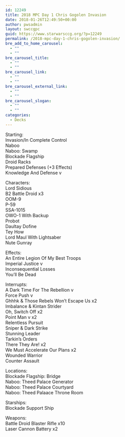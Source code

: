 ```yaml
---
id: 12249
title: 2018 MPC Day 1 Chris Gogolen Invasion
date: 2018-01-26T12:49:50+00:00
author: pwsadmin
layout: swccgpc
guid: https://www.starwarsccg.org/?p=12249
permalink: /2018-mpc-day-1-chris-gogolen-invasion/
bre_add_to_home_carousel:
  - ""
  - ""
bre_carousel_title:
  - ""
  - ""
bre_carousel_link:
  - ""
  - ""
bre_carousel_external_link:
  - ""
  - ""
bre_carousel_slogan:
  - ""
  - ""
categories:
  - Decks
---
```

Starting:  
Invasion/In Complete Control  
Naboo  
Naboo: Swamp  
Blockade Flagship  
Droid Racks  
Prepared Defenses (+3 Effects)  
Knowledge And Defense v

Characters:  
Lord Sidious  
B2 Battle Droid x3  
OOM-9  
P-59  
SSA-1015  
OWO-1 With Backup  
Probot  
Daultay Dofine  
Tey How  
Lord Maul With Lightsaber  
Nute Gunray

Effects:  
An Entire Legion Of My Best Troops  
Imperial Justice v  
Inconsequential Losses  
You’ll Be Dead

Interrupts:  
A Dark Time For The Rebellion v  
Force Push v  
Ghhhk & Those Rebels Won’t Escape Us x2  
Imbalance & Kintan Strider  
Oh, Switch Off x2  
Point Man v x2  
Relentless Pursuit  
Sniper & Dark Strike  
Stunning Leader  
Tarkin’s Orders  
There They Are! x2  
We Must Accelerate Our Plans x2  
Wounded Warrior  
Counter Assault

Locations:  
Blockade Flagship: Bridge  
Naboo: Theed Palace Generator  
Naboo: Theed Palace Courtyard  
Naboo: Theed Palaace Throne Room

Starships:  
Blockade Support Ship

Weapons:  
Battle Droid Blaster Rifle x10  
Laser Cannon Battery x2